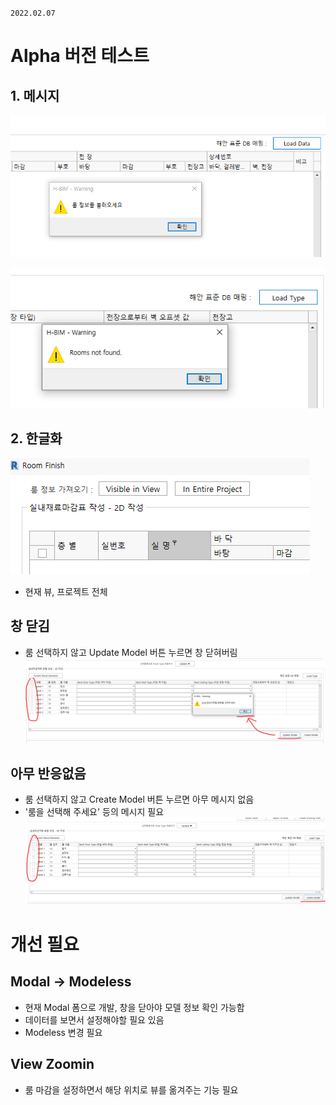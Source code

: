 `2022.02.07`

# Alpha 버전 테스트
## 1. 메시지
![](images/2022-02-07-13-13-08.png)

![](images/2022-02-07-13-13-29.png)

## 2. 한글화
![](images/2022-02-07-13-16-39.png)
- 현재 뷰, 프로젝트 전체

## 창 닫김
- 룸 선택하지 않고 Update Model 버튼 누르면 창 닫혀버림
![](images/2022-02-07-13-20-05.png)

## 아무 반응없음
- 룸 선택하지 않고 Create Model 버튼 누르면 아무 메시지 없음
- '룸을 선택해 주세요' 등의 메시지 필요 
![](images/2022-02-07-13-21-18.png)


# 개선 필요
## Modal -> Modeless
- 현재 Modal 폼으로 개발, 창을 닫아야 모델 정보 확인 가능함
- 데이터를 보면서 설정해야할 필요 있음
- Modeless 변경 필요

## View Zoomin
- 룸 마감을 설정하면서 해당 위치로 뷰를 옮겨주는 기능 필요

## 